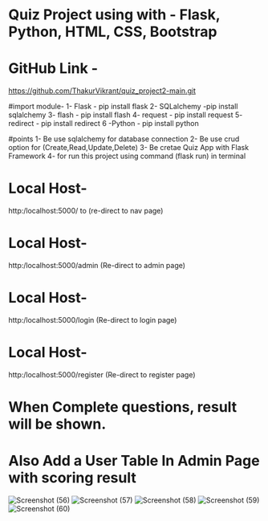 # Quiz Project using with - Flask, Python, HTML, CSS, Bootstrap
# GitHub Link -
https://github.com/ThakurVikrant/quiz_project2-main.git

#import module-
1- Flask - pip install flask
2- SQLalchemy -pip install sqlalchemy
3- flash - pip install flash
4- request -  pip install request
5- redirect - pip install redirect
6 -Python - pip install python

#points
1- Be use sqlalchemy for database connection
2- Be use crud option for (Create,Read,Update,Delete)
3- Be cretae Quiz App with Flask Framework
4- for run this project using command (flask run) in terminal

# Local Host-
http:/localhost:5000/ to   (re-direct to nav page)
# Local Host-
http:/localhost:5000/admin (Re-direct to admin page)
# Local Host-
http:/localhost:5000/login (Re-direct to login page)
# Local Host-
http:/localhost:5000/register (Re-direct to register page)

# When Complete questions, result will be shown.

# Also Add a User Table In Admin Page with scoring result

![Screenshot (56)](https://user-images.githubusercontent.com/120724102/220873370-f8e9394e-bbcc-4611-b515-5fcd5bb742fd.png)
![Screenshot (57)](https://user-images.githubusercontent.com/120724102/220873801-82f5aa78-d67a-41d7-956c-f7d27570af24.png)
![Screenshot (58)](https://user-images.githubusercontent.com/120724102/220873824-5e84892e-a78a-4105-911a-6f700ce93142.png)
![Screenshot (59)](https://user-images.githubusercontent.com/120724102/220873841-5217c4ea-9a90-473f-855a-e19151542d0e.png)
![Screenshot (60)](https://user-images.githubusercontent.com/120724102/220873861-3953f66d-1e6d-4aed-a46b-2ac6eee7bf26.png)

